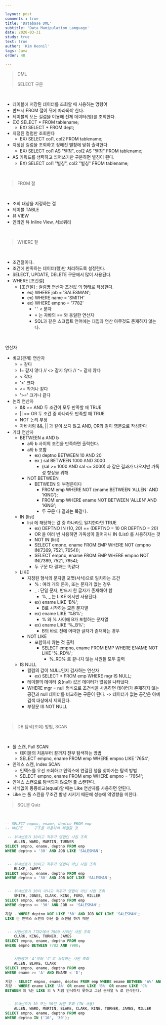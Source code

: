 ```yaml
---

layout: post
comments : true
title: 'Database DML'
subtitle: 'Data Manipulation Language'
date: 2020-03-31
study: true
text: true
author: 'Kim Heonil'
tags: Java
order: 40

---
```


 

> DML 
>
> SELECT 구문

<br>

- 테이블에 저장된 데이터를 조회할 때 사용하는 명령어
- 반드시 FROM 절이 뒤에 따라와야 한다.
- 테이블의 모든 컬럼을 이용해 전체 데이터(행)를 조회한다.
- EX) SELECT * FROM tablename;
  - EX) SELECT * FROM dept;
- 지정된 컬럼만 조회한다
  - EX) SELECT col1, col2 FROM tablename;
- 지정된 컬럼을 조회하고 정해진 별칭에 맞춰 출력한다.
  - EX) SELECT col1 AS "별칭", col2 AS "별칭" FROM tablename;
- AS 키워드를 생략하고 띄어쓰기만 구분하면 별칭이 된다.
  - EX) SELECT col1 "별칭", col2 "별칭" FROM tablename;

<br>

> FROM 절

<br>

- 조회 대상을 지정하는 절
- 테이블 TABLE
- 뷰 VIEW
- 인라인 뷰 Inline View, 서브쿼리

<br>

> WHERE 절

<br>

- 조건절이다.
- 조건에 만족하는 데이터(행)만 처리하도록 설정한다.
- SELECT, UPDATE, DELETE 구문에서 많이 사용된다.
- WHERE [조건절]
  - [조건절] : 컬럼명 연산자 조건값 의 형태로 작성한다.
    - ex) WHERE job = 'SALESMAN';
    - ex) WHERE name = 'SMITH'
    - ex) WHERE empno = '7782'
      - ' ' < 문자
      - = 는 자바의 == 와 동일한 연산자
      - SQL과 같은 스크립트 언어에는 대입과 연산 아무것도 존재하지 않는다.

<br>

연산자

- 비교(관계) 연산자
  - = 같다
  - != 같지 않다 // <> 같지 않다 // ^= 같지 않다
  - < 작다
  - '>' 크다
  - <= 작거나 같다
  - '>=' 크거나 같다
- 논리 연산자
  - && == AND 두 조건이 모두 만족할 때 TRUE
  - || == OR 두 조건 중 하나라도 만족할 때 TRUE
  - NOT 논리 부정
  - 자바처럼 &&, || 과 같이 쓰지 않고 AND, OR와 같이 영문으로 작성한다
- 기타 연산자
  - BETWEEN a AND b
    - a와 b 사이의 조건을 만족하면 출력한다.
    - a와 b 포함
      - ex) deptno BETWEEN 10 AND 20
      - ex ) sal BETWEEN 1000 AND 3000
        - (sal >= 1000 AND sal <= 3000) 과 같은 결과가 나오지만 가독성 향상을 위해.
    - NOT BETWEEN 
      - BETWEEN 의 부정문이다
        - FROM emp WHERE NOT (ename BETWEEN 'ALLEN' AND 'KING');
        - FROM emp WHERE ename NOT BETWEEN 'ALLEN' AND 'KING';
        - 두 구문 다 결과는 똑같다.
  - IN (list)
    - list 에 해당하는 값 중 하나라도 일치한다면 TRUE
      - ex) DEPTNO IN (10, 20) == (DEPTNO = 10 OR DEPTNO = 20)
      - OR 을 여러 번 사용하면 가독성이 떨어지니 IN (List) 를 사용하자는 것
      - NOT IN (list)
      - SELECT empno, ename FROM EMP WHERE NOT (empno IN(7369, 7521, 7654));
      - SELECT empno, ename FROM EMP WHERE empno NOT IN(7369, 7521, 7654);
      - 두 구문 다 결과는 똑같다
  - LIKE
    - 지정된 형식의 문자열 포맷(서식)으로 일치하는 조건
      - % : 여러 개의 문자, 또는 문자가 없는 경우
      - _ : 단일 문자, 반드시 한 글자가 존재해야 함
        - %, _ 는 LIKE 에서만 사용된다.
      - ex) ename LIKE 'B%';
        - B로 시작하는 모든 문자열
      - ex) ename LIKE '%B%';
        - % 와 % 사이에 B가 포함하는 문자열
      - ex) ename LIKE '%_B%';
        - B의 바로 전에 어떠한 글자가 존재하는 경우
    - NOT LIKE
      - 포함하지 않는 것 출력
        - SELECT empno, ename FROM EMP WHERE ENAME NOT LIKE '%_RD%';
          - %_RD% 로 끝나지 않는 사원들 모두 출력
  - IS NULL
    - 컬럼의 값이 NULL인지 검사하는 연산자
      - ex) SELECT * FROM emp WHERE mgr IS NULL;
    - 테이블의 데이터 중(null) 값은 데이터가 없음을 나타낸다.
    - WHERE mgr = null 형식으로 조건식을 사용하면 데이터가 존재하지 않는 공간과 null 데이터를 비교하는 구문이 된다. -> 데이터가 없는 공간은 아예 검색 대상에서 제외된다.
    - 부정문 IS NOT NULL

<br>

> DB 탐색(조회) 방법, SCAN

<br>

- 풀 스캔, Full SCAN
  - 테이블의 처음부터 끝까지 전부 탐색하는 방법
  - SELECT empno, ename FROM emp WHERE empno LIKE '7654';
- 인덱스 스캔, Index SCAN
  - 인덱스를 우선 조회하고 인덱스에 연결된 행을 찾아가는 탐색 방법
  - SELECT empno, ename FROM emp WHERE empno = '7654';
- 인덱스 스캔으로 탐색되지 않으면 풀 스캔한다.
- 서식없이 동등비교(equal)할 때는 Like 연산자를 사용하면 안된다.
- Like 는 풀 스캔을 무조건 발생 시키기 때문에 성능에 악영향을 미친다.



> SQL문 Quiz

<br>

``` sql
-- SELECT empno, ename, deptno FROM emp
-- WHERE	 구조를 이용하여 해결할 것

 -- 부서번호가 30이고 직무가 영업인 사원 조회
	ALLEN, WARD, MARTIN, TURNER
SELECT empno, ename, deptno FROM emp 
WHERE deptno = '30' AND JOB LIKE 'SALESMAN';


 -- 부서번호가 30이고 직무가 영업이 아닌 사원 조회
	BLAKE, JAMES
SELECT empno, ename, deptno FROM emp 
WHERE deptno = '30' AND JOB NOT LIKE 'SALESMAN';


 -- 부서번호가 30이 아니고 직무가 영업이 아닌 사원 조회
	SMITH, JONES, CLARK, KING, FORD, MILLER
SELECT empno, ename, deptno FROM emp 
WHERE deptno <> '30' AND JOB <> 'SALESMAN';

지양 - WHERE deptno NOT LIKE '30' AND JOB NOT LIKE 'SALESMAN';
LIKE 는 인덱스 스캔이 아닌 풀 스캔을 하기 때문


 -- 사원번호가 7782에서 7900 사이인 사원 조회
	CLARK, KING, TURNER, JAMES
SELECT empno, ename, deptno FROM emp 
WHERE empno BETWEEN 7782 AND 7900;


 -- 사원명이 'A'부터 'C'로 시작하는 사원 조회
	ALLEN, BLAKE, CLARK
SELECT empno, ename, deptno FROM emp 
WHERE ename >= 'A' AND ENAME < 'D';

지양 - SELECT empno, ename, deptno FROM emp WHERE ename BETWEEN 'A%' AND 'C%';
지양 - WHERE ename LIKE 'A%' OR ename LIKE 'B%' OR ename LIKE 'C%'
BETWEEN 의 %는 LIKE 의 % 처럼 인식하지 못하고 그냥 문자열 % 로 인식한다.


 -- 부서번호가 10 또는 30인 사원 조회 (IN 사용)
	ALLEN, WARD, MARTIN, BLAKE, CLARK, KING, TURNER, JAMES, MILLER
SELECT empno, ename, deptno FROM emp 
WHERE deptno IN ('10', '30');
```



<br><br>